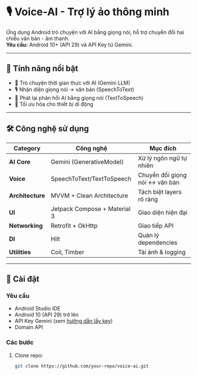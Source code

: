 # 🎙️ Voice-AI - Trợ lý ảo thông minh

Ứng dụng Android trò chuyện với AI bằng giọng nói, hỗ trợ chuyển đổi hai chiều văn bản - âm thanh.  
**Yêu cầu:** Android 10+ (API 29) và API Key từ Gemini.

---

## 🌟 Tính năng nổi bật
- 💬 Trò chuyện thời gian thực với AI (Gemini LLM)
- 🎙️ Nhận diện giọng nói → văn bản (SpeechToText)
- 📢 Phát lại phản hồi AI bằng giọng nói (TextToSpeech)
- 🚀 Tối ưu hóa cho thiết bị di động

---

## 🛠 Công nghệ sử dụng
| Category       | Công nghệ               | Mục đích                          |
|----------------|-------------------------|-----------------------------------|
| **AI Core**    | Gemini (GenerativeModel) | Xử lý ngôn ngữ tự nhiên          |
| **Voice**      | SpeechToText/TextToSpeech| Chuyển đổi giọng nói ↔ văn bản   |
| **Architecture**| MVVM + Clean Architecture| Tách biệt layers rõ ràng         |
| **UI**         | Jetpack Compose + Material 3 | Giao diện hiện đại         |
| **Networking** | Retrofit + OkHttp        | Giao tiếp API                    |
| **DI**         | Hilt                    | Quản lý dependencies             |
| **Utilities**  | Coil, Timber            | Tải ảnh & logging                |

---

## 🚀 Cài đặt
### Yêu cầu
- Android Studio IDE
- Android 10 (API 29) trở lên
- API Key Gemini (xem [hướng dẫn lấy key](https://ai.google.dev/))
- Domain API
### Các bước
1. Clone repo:
   ```bash
   git clone https://github.com/your-repo/voice-ai.git
